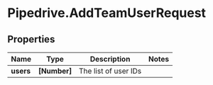 # Pipedrive.AddTeamUserRequest

## Properties

Name | Type | Description | Notes
------------ | ------------- | ------------- | -------------
**users** | **[Number]** | The list of user IDs | 



